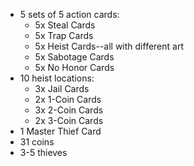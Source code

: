 - 5 sets of 5 action cards:
	- 5x Steal Cards
	- 5x Trap Cards
	- 5x Heist Cards--all with different art
	- 5x Sabotage Cards
	- 5x No Honor Cards
- 10 heist locations:
	- 3x Jail Cards
	- 2x 1-Coin Cards
	- 3x 2-Coin Cards
	- 2x 3-Coin Cards
- 1 Master Thief Card
- 31 coins
-  3-5 thieves